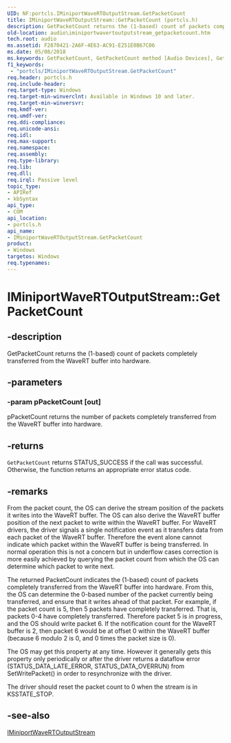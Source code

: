 ```yaml
---
UID: NF:portcls.IMiniportWaveRTOutputStream.GetPacketCount
title: IMiniportWaveRTOutputStream::GetPacketCount (portcls.h)
description: GetPacketCount returns the (1-based) count of packets completely transferred from the WaveRT buffer into hardware.
old-location: audio\iminiportwavertoutputstream_getpacketcount.htm
tech.root: audio
ms.assetid: F2870421-2A6F-4E63-AC91-E251E0B67C06
ms.date: 05/08/2018
ms.keywords: GetPacketCount, GetPacketCount method [Audio Devices], GetPacketCount method [Audio Devices],IMiniportWaveRTOutputStream interface, IMiniportWaveRTOutputStream interface [Audio Devices],GetPacketCount method, IMiniportWaveRTOutputStream.GetPacketCount, IMiniportWaveRTOutputStream::GetPacketCount, audio.iminiportwavertoutputstream_getpacketcount, portcls/IMiniportWaveRTOutputStream::GetPacketCount
f1_keywords:
 - "portcls/IMiniportWaveRTOutputStream.GetPacketCount"
req.header: portcls.h
req.include-header: 
req.target-type: Windows
req.target-min-winverclnt: Available in Windows 10 and later.
req.target-min-winversvr: 
req.kmdf-ver: 
req.umdf-ver: 
req.ddi-compliance: 
req.unicode-ansi: 
req.idl: 
req.max-support: 
req.namespace: 
req.assembly: 
req.type-library: 
req.lib: 
req.dll: 
req.irql: Passive level
topic_type:
- APIRef
- kbSyntax
api_type:
- COM
api_location:
- portcls.h
api_name:
- IMiniportWaveRTOutputStream.GetPacketCount
product:
- Windows
targetos: Windows
req.typenames: 
---
```


# IMiniportWaveRTOutputStream::GetPacketCount


## -description


GetPacketCount returns the (1-based) count of packets completely transferred from the WaveRT buffer into hardware.


## -parameters




### -param pPacketCount [out]

pPacketCount returns the number of packets completely transferred from the WaveRT buffer into hardware. 



## -returns



<code>GetPacketCount</code> returns STATUS_SUCCESS if the call was successful. Otherwise, the function returns an appropriate error status code.




## -remarks



From the packet count, the OS can derive the stream position of the packets it writes into the WaveRT buffer. The OS can also derive the WaveRT buffer position of the next packet to write within the WaveRT buffer. For WaveRT drivers, the driver signals a single notification event as it transfers data from each packet of the WaveRT buffer. Therefore the event alone cannot indicate which packet within the WaveRT buffer is being transferred. In normal operation this is not a concern but in underflow cases correction is more easily achieved by querying the packet count from which the OS can determine which packet to write next.

The returned PacketCount indicates the (1-based) count of packets completely transferred from the WaveRT buffer into hardware. From this, the OS can determine the 0-based number of the packet currently being transferred, and ensure that it writes ahead of that packet. For example, if the packet count is 5, then 5 packets have completely transferred. That is, packets 0-4 have completely transferred. Therefore packet 5 is in progress, and the OS should write packet 6. If the notification count for the WaveRT buffer is 2, then packet 6 would be at offset 0 within the WaveRT buffer (because 6 modulo 2 is 0, and 0 times the packet size is 0). 


The OS may get this property at any time. However it generally gets this property only periodically or after the driver returns a dataflow error (STATUS_DATA_LATE_ERROR, STATUS_DATA_OVERRUN) from SetWritePacket() in order to resynchronize with the driver. 


The driver should reset the packet count to 0 when the stream is in KSSTATE_STOP.




## -see-also




<a href="https://docs.microsoft.com/windows-hardware/drivers/ddi/portcls/nn-portcls-iminiportwavertoutputstream">IMiniportWaveRTOutputStream</a>
 

 

